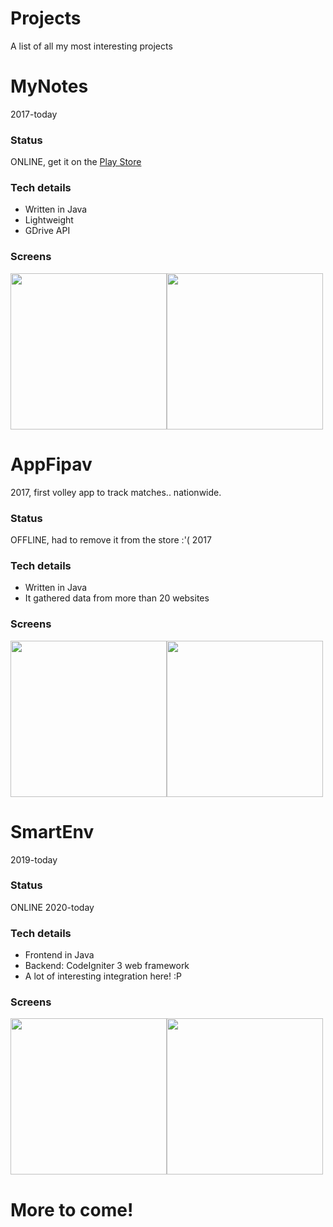 # Projects
A list of all my most interesting projects

# MyNotes
2017-today
### Status
ONLINE, get it on the [Play Store](https://play.google.com/store/apps/details?id=com.masc_inc.mynotes&hl=en)

### Tech details
- Written in Java
- Lightweight
- GDrive API
### Screens
<img src="https://github.com/onipot/Projects/raw/master/MyNotes/backup_fin.png" width="250"><img src="https://github.com/onipot/Projects/blob/master/MyNotes/home_fin.png" width="250">

# AppFipav
2017, first volley app to track matches.. nationwide.
### Status
OFFLINE, had to remove it from the store :'(
2017
### Tech details
- Written in Java
- It gathered data from more than 20 websites
### Screens
<img src="https://github.com/onipot/Projects/blob/master/AppFipav/Screenshot_20170524-194347.png" width="250"><img src="https://github.com/onipot/Projects/blob/master/AppFipav/Screenshot_20170524-194413.png" width="250">

# SmartEnv
2019-today
### Status
ONLINE
2020-today
### Tech details
- Frontend in Java
- Backend: CodeIgniter 3 web framework
- A lot of interesting integration here! :P
### Screens
<img src="https://github.com/onipot/Projects/blob/master/SmartEnv/intro%201.png" width="250"><img src="https://github.com/onipot/Projects/blob/master/SmartEnv/miei%20terreni%20GRIGLIA.png" width="250">

# More to come!
